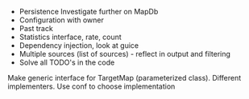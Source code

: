 + Persistence
	Investigate further on MapDb
+ Configuration with owner
+ Past track
+ Statistics interface, rate, count
+ Dependency injection, look at guice
+ Multiple sources (list of sources) - reflect in output and filtering
+ Solve all TODO's in the code 

Make generic interface for TargetMap (parameterized class). Different implementers.
Use conf to choose implementation
